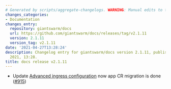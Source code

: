 ```yaml
---
# Generated by scripts/aggregate-changelogs. WARNING: Manual edits to this files will be overwritten.
changes_categories:
- Documentation
changes_entry:
  repository: giantswarm/docs
  url: https://github.com/giantswarm/docs/releases/tag/v2.1.11
  version: 2.1.11
  version_tag: v2.1.11
date: '2021-04-27T13:28:24'
description: Changelog entry for giantswarm/docs version 2.1.11, published on 27 April
  2021, 13:28.
title: docs release v2.1.11
---
```


- Update [Advanced ingress configuration](https://docs.giantswarm.io/advanced/ingress/configuration/) now app CR migration is done ([#915](https://github.com/giantswarm/docs/pull/915))
